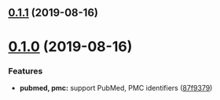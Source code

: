## [0.1.1](https://github.com/citation-js/plugin-pubmed/compare/v0.1.0...v0.1.1) (2019-08-16)




# [0.1.0](https://github.com/citation-js/plugin-pubmed/compare/a5c23e6ad06f88974cbab81e48c8458dd7ca70be...v0.1.0) (2019-08-16)


### Features

* **pubmed, pmc:** support PubMed, PMC identifiers ([87f9379](https://github.com/citation-js/plugin-pubmed/commit/87f93797b5476ef3d1187bb5ac09e76dadbed2d0))
